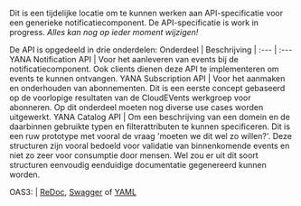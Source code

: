 Dit is een tijdelijke locatie om te kunnen werken aan API-specificatie voor een generieke notificatiecomponent.
De API-specificatie is work in progress. _Alles kan nog op ieder moment wijzigen!_

De API is opgedeeld in drie onderdelen:
Onderdeel | Beschrijving
| :--- | :---
YANA Notification API | Voor het aanleveren van events bij de notificatiecomponent. Ook clients dienen deze API te implementeren om events te kunnen ontvangen.
YANA Subscription API | Voor het aanmaken en onderhouden van abonnementen. Dit is een eerste concept gebaseerd op de voorlopige resultaten van de CloudEVents werkgroep voor abonneren. Op dit onderdeel moeten nog diverse use cases worden uitgewerkt.
YANA Catalog API | Om een beschrijving van een domein en de daarbinnen gebruikte typen en filterattributen te kunnen specificeren. Dit is een ruw prototype met vooral de vraag 'moeten we dit wel zo willen?'. Deze structuren zijn vooral bedoeld voor validatie van binnenkomende events en niet zo zeer voor consumptie door mensen. Wel zou er uit dit soort structuren eenvoudig eenduidige documentatie gegenereerd kunnen worden.


OAS3: | [ReDoc](http://redocly.github.io/redoc/?url=https://raw.githubusercontent.com/VNG-Realisatie/notificatieservices/main/docs/api-specification/notificatie-api.yaml), [Swagger](https://petstore.swagger.io/?url=https://raw.githubusercontent.com/VNG-Realisatie/notificatieservices/main/docs/api-specification/notificatie-api.yaml) of [YAML](https://raw.githubusercontent.com/VNG-Realisatie/notificatieservices/main/docs/api-specification/notificatie-api.yaml)
